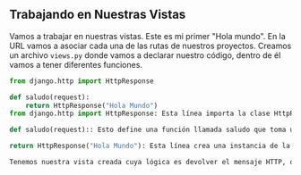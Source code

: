 ## Trabajando en Nuestras Vistas

Vamos a trabajar en nuestras vistas. Este es mi primer "Hola mundo". En la URL vamos a asociar cada una de las rutas de nuestros proyectos. Creamos un archivo `views.py` donde vamos a declarar nuestro código, dentro de él vamos a tener diferentes funciones.

```python
from django.http import HttpResponse

def saludo(request):
    return HttpResponse("Hola Mundo")
from django.http import HttpResponse: Esta línea importa la clase HttpResponse del módulo django.http. HttpResponse es una clase que representa una respuesta HTTP que se enviará al cliente cuando se acceda a una vista.

def saludo(request):: Esto define una función llamada saludo que toma un parámetro llamado request. En Django, las vistas toman un objeto request que representa la solicitud HTTP entrante del cliente.

return HttpResponse("Hola Mundo"): Esta línea crea una instancia de la clase HttpResponse con el contenido "Hola Mundo" y la devuelve. En otras palabras, cuando esta vista se accede a través de una URL en el navegador, la respuesta será "Hola Mundo".

Tenemos nuestra vista creada cuya lógica es devolver el mensaje HTTP, que en este caso sería "Hola mundo".